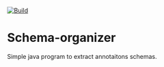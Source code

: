 [![Build](https://github.com/metaisbeta/schema-organizer/actions/workflows/maven.yml/badge.svg?branch=main)](https://github.com/metaisbeta/schema-organizer/actions/workflows/maven.yml)
# Schema-organizer

Simple java program to extract annotaitons schemas.
